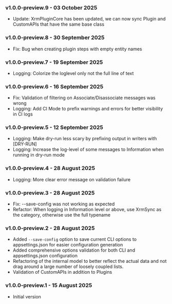 ### v1.0.0-preview.9 - 03 October 2025
* Update: XrmPluginCore has been updated, we can now sync Plugin and CustomAPIs that have the same base class

### v1.0.0-preview.8 - 30 September 2025
* Fix: Bug when creating plugin steps with empty entity names

### v1.0.0-preview.7 - 19 September 2025
* Logging: Colorize the loglevel only not the full line of text

### v1.0.0-preview.6 - 16 September 2025
* Fix: Validation of filtering on Associate/Disassociate messages was wrong
* Logging: Add CI Mode to prefix warnings and errors for better visibility in CI logs

### v1.0.0-preview.5 - 12 September 2025
* Logging: Make dry-run less scary by prefixing output in writers with [DRY-RUN]
* Logging: Increase the log-level of some messages to Information when running in dry-run mode

### v1.0.0-preview.4 - 28 August 2025
* Logging: More clear error message on validation failure

### v1.0.0-preview.3 - 28 August 2025
* Fix: --save-config was not working as expected
* Refactor: When logging in Information level or above, use XrmSync as the category, otherwise use the full typename

### v1.0.0-preview.2 - 28 August 2025
* Added `--save-config` option to save current CLI options to appsettings.json for easier configuration generation
* Added comprehensive options validation for both CLI and appsettings.json configuration
* Refactoring of the internal model to better reflect the actual data and not drag around a large number of loosely coupled lists.
* Validation of CustomAPIs in addition to Plugins

### v1.0.0-preview.1 - 15 August 2025
* Initial version
